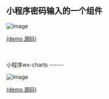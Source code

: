 小程序密码输入的一个组件
------


![Image](https://github.com/HoweZhang/wx/blob/master/components/psw/img/2.gif)

[(demo 源码)](https://github.com/HoweZhang/wx/tree/master/components/psw/test)

<br>
<br>
小程序wx-charts
------


![Image](https://github.com/HoweZhang/wx/blob/master/components/psw/img/2.gif)

[(demo 源码)](https://github.com/HoweZhang/wx/tree/master/components/pages/chart)
